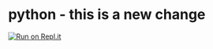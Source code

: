 # python - this is a new change
[![Run on Repl.it](https://repl.it/badge/github/johnstoncr/python)](https://repl.it/github/johnstoncr/python)